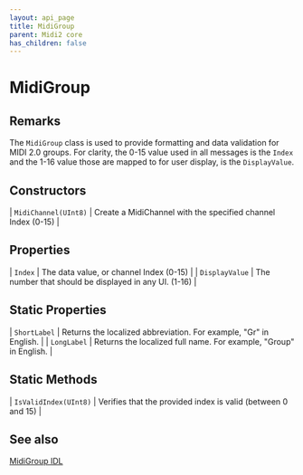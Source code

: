 ```yaml
---
layout: api_page
title: MidiGroup
parent: Midi2 core
has_children: false
---
```


# MidiGroup

## Remarks

The `MidiGroup` class is used to provide formatting and data validation for MIDI 2.0 groups. For clarity, the 0-15 value used in all messages is the `Index` and the 1-16 value those are mapped to for user display, is the `DisplayValue`.

## Constructors

| `MidiChannel(UInt8)` | Create a MidiChannel with the specified channel Index (0-15) |

## Properties

| `Index` | The data value, or channel Index (0-15) |
| `DisplayValue` | The number that should be displayed in any UI. (1-16) |

## Static Properties

| `ShortLabel` | Returns the localized abbreviation. For example, "Gr" in English. |
| `LongLabel` | Returns the localized full name. For example, "Group" in English. |

## Static Methods

| `IsValidIndex(UInt8)` | Verifies that the provided index is valid (between 0 and 15) |

## See also

[MidiGroup IDL](https://github.com/microsoft/MIDI/blob/main/src/app-sdk/winrt-core/MidiGroup.idl)
